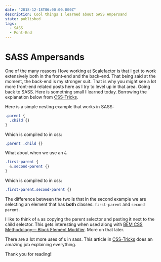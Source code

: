 ```yaml
---
date: "2018-12-18T06:00:00.000Z"
description: Cool things I learned about SASS Ampersand
state: published
tags:
  - SASS
  - Font-End
---
```

# SASS Ampersands

One of the many reasons I love working at Scalefactor is that I get to work extensively both in the front-end and the back-end. That being said at the moment, the back-end is my stronger suit. That is why you might see a lot more front-end related posts here as I try to level up in that area. Going back to SASS. Here is something small I learned today. Borrowing the explanation below from [CSS-Tricks](https://css-tricks.com/the-sass-ampersand/).

Here is a simple nesting example that works in SASS:

```css
.parent {
  .child {}
}

```

Which is compiled to in css:

```css
.parent .child {}
```

What about when we use an `&`

```css
.first-parent {
  &.second-parent {}
}

```

Which is compiled to in css:

```css
.first-parent.second-parent {}
```

The difference between the two is that in the second example we are selecting an element that has **both** classes: `first-parent` and `second parent`.

I like to think of `&` as copying the parent selector and pasting it next to the child selector. This gets interesting when used along with [BEM CSS Methodology— Block Element Modifier](http://getbem.com/introduction/). More on that later.

There are a lot more uses of `&` in sass. This article in [CSS-Tricks](https://css-tricks.com/the-sass-ampersand/) does an amazing job explaining everything.

Thank you for reading!
